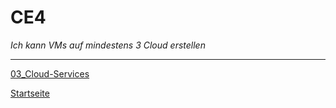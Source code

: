 # CE4
*Ich kann VMs auf mindestens 3 Cloud erstellen*

___

[03_Cloud-Services](../03_Cloud-Services)

[Startseite](https://github.com/ask-yo-girl-about-me/Project-Future)